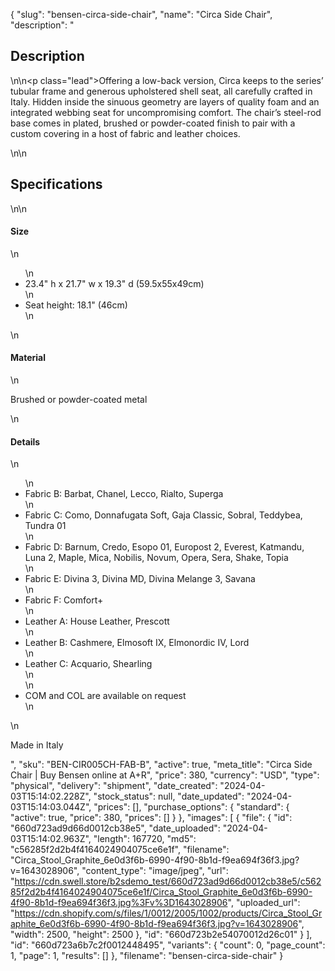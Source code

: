 {
  "slug": "bensen-circa-side-chair",
  "name": "Circa Side Chair",
  "description": "<h2>Description</h2>\n<!-- split -->\n<p class=\"lead\">Offering a low-back version, Circa keeps to the series’ tubular frame and generous upholstered shell seat, all carefully crafted in Italy. Hidden inside the sinuous geometry are layers of quality foam and an integrated webbing seat for uncompromising comfort. The chair’s steel-rod base comes in plated, brushed or powder-coated finish to pair with a custom covering in a host of fabric and leather choices.  </p>\n<!-- split -->\n<h2>Specifications</h2>\n<!-- split -->\n<h4>Size</h4>\n<ul>\n<li>23.4\" h x 21.7\" w x 19.3\" d (59.5x55x49cm)</li>\n<li>Seat height: 18.1\" (46cm)</li>\n</ul>\n<h4>Material</h4>\n<p>Brushed or powder-coated metal</p>\n<h4>Details</h4>\n<ul>\n<li>Fabric B: Barbat, Chanel, Lecco, Rialto, Superga</li>\n<li>Fabric C: Como, Donnafugata Soft, Gaja Classic,  Sobral, Teddybea, Tundra 01</li>\n<li>Fabric D: Barnum, Credo, Esopo 01, Europost 2, Everest,  Katmandu, Luna 2, Maple, Mica, Nobilis, Novum, Opera, Sera, Shake, Topia </li>\n<li>Fabric E: Divina 3, Divina MD, Divina Melange 3, Savana</li>\n<li>Fabric F: Comfort+</li>\n<li>Leather A: House Leather, Prescott</li>\n<li>Leather B: Cashmere, Elmosoft IX, Elmonordic IV, Lord</li>\n<li>Leather C: Acquario, Shearling<br>\n</li>\n<li>COM and COL are available on request</li>\n</ul>\n<p>Made in Italy</p>",
  "sku": "BEN-CIR005CH-FAB-B",
  "active": true,
  "meta_title": "Circa Side Chair | Buy Bensen online at A+R",
  "price": 380,
  "currency": "USD",
  "type": "physical",
  "delivery": "shipment",
  "date_created": "2024-04-03T15:14:02.228Z",
  "stock_status": null,
  "date_updated": "2024-04-03T15:14:03.044Z",
  "prices": [],
  "purchase_options": {
    "standard": {
      "active": true,
      "price": 380,
      "prices": []
    }
  },
  "images": [
    {
      "file": {
        "id": "660d723ad9d66d0012cb38e5",
        "date_uploaded": "2024-04-03T15:14:02.963Z",
        "length": 167720,
        "md5": "c56285f2d2b4f4164024904075ce6e1f",
        "filename": "Circa_Stool_Graphite_6e0d3f6b-6990-4f90-8b1d-f9ea694f36f3.jpg?v=1643028906",
        "content_type": "image/jpeg",
        "url": "https://cdn.swell.store/b2sdemo_test/660d723ad9d66d0012cb38e5/c56285f2d2b4f4164024904075ce6e1f/Circa_Stool_Graphite_6e0d3f6b-6990-4f90-8b1d-f9ea694f36f3.jpg%3Fv%3D1643028906",
        "uploaded_url": "https://cdn.shopify.com/s/files/1/0012/2005/1002/products/Circa_Stool_Graphite_6e0d3f6b-6990-4f90-8b1d-f9ea694f36f3.jpg?v=1643028906",
        "width": 2500,
        "height": 2500
      },
      "id": "660d723b2e54070012d26c01"
    }
  ],
  "id": "660d723a6b7c2f0012448495",
  "variants": {
    "count": 0,
    "page_count": 1,
    "page": 1,
    "results": []
  },
  "filename": "bensen-circa-side-chair"
}